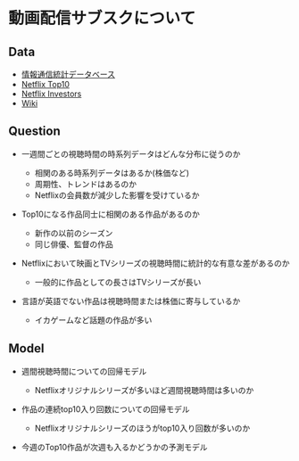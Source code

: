 # 動画配信サブスクについて

## Data

- [情報通信統計データベース](https://www.soumu.go.jp/johotsusintokei/field/index.html)
- [Netflix Top10](https://top10.netflix.com/)
- [Netflix Investors](https://ir.netflix.net/ir-overview/profile/default.aspx)
- [Wiki](https://en.wikipedia.org/wiki/Netflix)

## Question

- 一週間ごとの視聴時間の時系列データはどんな分布に従うのか
  - 相関のある時系列データはあるか(株価など)
  - 周期性、トレンドはあるのか
  - Netflixの会員数が減少した影響を受けているか

- Top10になる作品同士に相関のある作品があるのか
  - 新作の以前のシーズン
  - 同じ俳優、監督の作品

- Netflixにおいて映画とTVシリーズの視聴時間に統計的な有意な差があるのか
  - 一般的に作品としての長さはTVシリーズが長い

- 言語が英語でない作品は視聴時間または株価に寄与しているか
  - イカゲームなど話題の作品が多い

## Model

- 週間視聴時間についての回帰モデル
  - Netflixオリジナルシリーズが多いほど週間視聴時間は多いのか

- 作品の連続top10入り回数についての回帰モデル
  - Netflixオリジナルシリーズのほうがtop10入り回数が多いのか
- 今週のTop10作品が次週も入るかどうかの予測モデル
